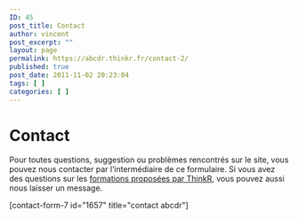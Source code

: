 ```yaml
---
ID: 45
post_title: Contact
author: vincent
post_excerpt: ""
layout: page
permalink: https://abcdr.thinkr.fr/contact-2/
published: true
post_date: 2011-11-02 20:23:04
tags: [ ]
categories: [ ]
---
```

<h1>Contact</h1>
Pour toutes questions, suggestion ou problèmes rencontrés sur le site, vous pouvez nous contacter par l’intermédiaire de ce formulaire.  
Si vous avez des questions sur les <a href="https://thinkr.fr/formation-au-logiciel-r/">formations proposées par ThinkR</a>, vous pouvez aussi nous laisser un message.


[contact-form-7 id="1657" title="contact abcdr"]
